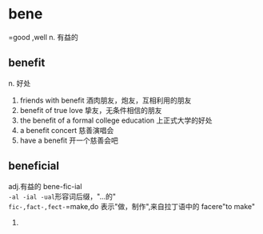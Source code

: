 # bene

=good ,well n. 有益的

## benefit

n. 好处

1. friends with benefit 酒肉朋友，炮友，互相利用的朋友
2. benefit of true love 挚友，无条件相信的朋友
3. the benefit of a formal college education 上正式大学的好处
4. a benefit concert 慈善演唱会
5. have a benefit 开一个慈善会吧

## beneficial

adj.有益的
bene-fic-ial  
`-al -ial -ual`形容词后缀，"...的"  
`fic-,fact-,fect-`=make,do 表示"做，制作",来自拉丁语中的 facere"to make"

1.

